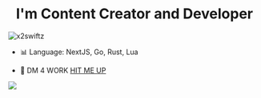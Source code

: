 <h1 align="center">I'm Content Creator and Developer</h1>

<p align="left"> <img src="https://komarev.com/ghpvc/?username=x2swiftz&label=Profile%20views&color=0e75b6&style=flat" alt="x2swiftz" /> </p>

- 📊 Language: NextJS, Go, Rust, Lua

- 💬 DM 4 WORK [HIT ME UP](https://slat.cc/x2speedz)

<a href="https://discord.com/users/867627644567420948"><img src="[https://lanyard.cnrad.dev/api/867627644567420948]" /></a>
